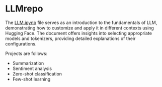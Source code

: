 # LLMrepo


The <a href="https://github.com/burcuozek/LLMrepo/blob/main/LLM.ipynb">LLM.ipynb</a> file serves as an introduction to the fundamentals of LLM, demonstrating how to customize and apply it in different contexts using Hugging Face. The document offers insights into selecting appropriate models and tokenizers, providing detailed explanations of their configurations.

Projects are follows: 
- Summarization
- Sentiment analysis
- Zero-shot classification
- Few-shot learning
